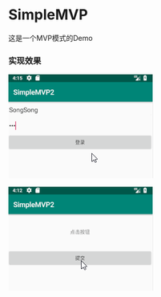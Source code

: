 # SimpleMVP

这是一个MVP模式的Demo

### 实现效果


![登录MVP](https://github.com/WangXianSong/SimpleMVP/blob/master/MVP1.gif)

![请求MVP](https://github.com/WangXianSong/SimpleMVP/blob/master/MVP2.gif)
